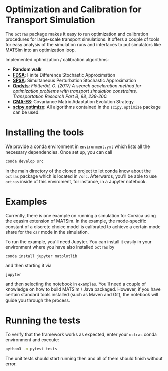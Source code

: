 # Optimization and Calibration for Transport Simulation

The `octras` package makes it easy to run optimization and calibration procedures
for large-scale transport simulations. It offers a couple of tools for easy analysis
of the simulation runs and interfaces to put simulators like MATSim into an
optimization loop.

Implemented optimization / calibration algorithms:

- **Random walk**
- **[FDSA][1]**: Finite Difference Stochastic Approximation
- **[SPSA][2]**: Simultaneous Perturbation Stochastic Approximation
- **[Opdyts][3]**: *Flötteröd, G. (2017) A search acceleration method for optimization problems with transport simulation constraints, Transportation Research Part B, 98, 239-260.*
- **[CMA-ES][4]**: Covariance Matrix Adaptation Evolution Strategy
- **[scipy.optimize][5]**: All algorithms contained in the `scipy.optimize` package can be used.

# Installing the tools

We provide a conda environment in `environment.yml` which lists all the necessary dependencies. Once set up, you can call

```sh
conda develop src
```

in the main directory of the cloned project to let conda know about the `octras` package which is located in `/src`. Afterwards, you'll be able to use `octras` inside of this enviroment, for instance, in a Jupyter notebook.

# Examples

Currently, there is one example on running a simulation for Corsica using the eqasim extension of MATSim. In the example, the mode-specific constant of a discrete choice model is calibrated to achieve a certain mode share for the `car` mode in the simulation.

To run the example, you'll need Jupyter. You can install it easily in your environment where you have also installed `octras` by

`conda install jupyter matplotlib`

and then starting it via

`jupyter`

and then selecting the notebook in `examples`. You'll need a couple of knowledge on how to build MATSim / Java packaged. However, if you have certain standard tools installed (such as Maven and Git), the notebook will guide you through the process.

# Running the tests

To verify that the framework works as expected, enter your `octras` conda environment and execute:

```sh
python3 -m pytest tests
```
The unit tests should start running then and all of them should finish without error.

[1]: https://en.wikipedia.org/wiki/Simultaneous_perturbation_stochastic_approximation
[2]: https://en.wikipedia.org/wiki/Simultaneous_perturbation_stochastic_approximation
[3]: https://www.sciencedirect.com/science/article/pii/S0191261516302466
[4]: https://en.wikipedia.org/wiki/CMA-ES
[5]: https://docs.scipy.org/doc/scipy/reference/optimize.html

